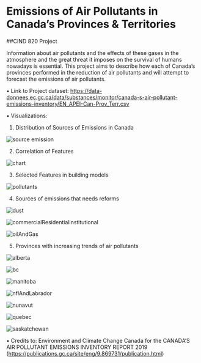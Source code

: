 # Emissions of Air Pollutants in Canada’s Provinces & Territories
##CIND 820 Project

Information about air pollutants and the effects of these gases in the atmosphere and the great threat it imposes on the survival of humans nowadays is essential.
This project aims to describe how each of Canada’s provinces performed in the reduction of air pollutants and will attempt to forecast the emissions of air pollutants.

•	Link to Project dataset:  https://data-donnees.ec.gc.ca/data/substances/monitor/canada-s-air-pollutant-emissions-inventory/EN_APEI-Can-Prov_Terr.csv

•	Visualizations:

  1.  Distribution of Sources of Emissions in Canada
   

   ![source emission](https://user-images.githubusercontent.com/91929677/144786685-db3938de-9ca1-4442-bb1f-3b3db5deda90.png)


  2.  Correlation of Features
  

   ![chart](https://user-images.githubusercontent.com/91929677/144786779-0ac65885-30b9-480c-a7ea-58dc60f265ad.png)


  3.  Selected Features in building models
  
    
  ![pollutants](https://user-images.githubusercontent.com/91929677/144787363-febeadf8-4774-49e6-9587-ea4cfdc60e54.png)

  
  4.  Sources of emissions that needs reforms
  
  
  ![dust](https://user-images.githubusercontent.com/91929677/144787900-f314e442-d99a-4832-af33-6687207ddb96.png)


  ![commercialResidentialinstitutional](https://user-images.githubusercontent.com/91929677/144787919-10b48d24-30e0-44ae-b38b-361b843c8cd2.png)

  
  ![oilAndGas](https://user-images.githubusercontent.com/91929677/144787960-de3e2b51-0a40-44e9-a400-53ecf50bd334.png)
  
  
  5.  Provinces with increasing trends of air pollutants
   
   
  ![alberta](https://user-images.githubusercontent.com/91929677/144788181-26e43093-0db4-4235-819b-f59ca9440d97.png)
  

  ![bc](https://user-images.githubusercontent.com/91929677/144788204-cb8887b3-bc45-479c-9158-b31896e6f1fe.png)
  
  
  ![manitoba](https://user-images.githubusercontent.com/91929677/144788244-6ce5a6c5-451f-4824-8f3e-6dae7a6f7ed1.png)


  ![nflAndLabrador](https://user-images.githubusercontent.com/91929677/144788256-8bb5a48c-cd8f-46dd-8a0c-2dc11c863475.png)


  ![nunavut](https://user-images.githubusercontent.com/91929677/144788275-a7065f0c-0032-4be0-bd7a-bb7f397dd267.png)
  

  ![quebec](https://user-images.githubusercontent.com/91929677/144788348-e2f593ad-c092-4d40-a552-0668d9427da2.png)


  ![saskatchewan](https://user-images.githubusercontent.com/91929677/144788370-af959aef-a0cb-4110-82b1-6b847f26e080.png)




  
•	Credits to:
  Environment and Climate Change Canada for the CANADA’S AIR POLLUTANT EMISSIONS INVENTORY REPORT 2019 (https://publications.gc.ca/site/eng/9.869731/publication.html)
